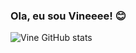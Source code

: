 ### Ola, eu sou Vineeee! 😊


![Vine GitHub stats](https://github-readme-stats.vercel.app/api?username=vineaugustus&show_icons=true&theme=tokyonight)






